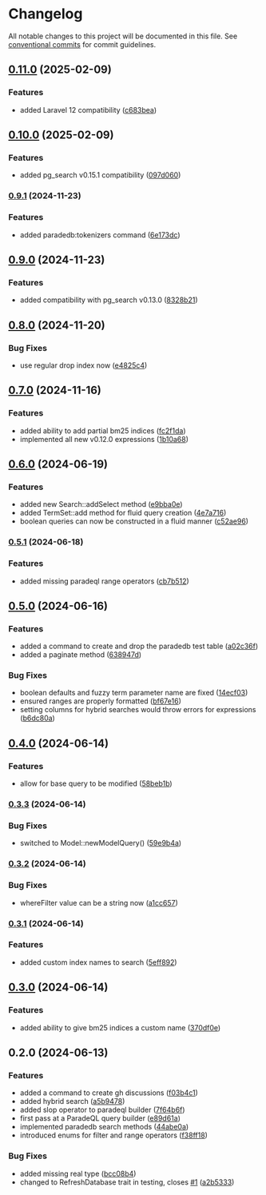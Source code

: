 # Changelog

All notable changes to this project will be documented in this file. See [conventional commits](https://www.conventionalcommits.org/) for commit guidelines.

## [0.11.0](https://github.com/ShabuShabu/laravel-paradedb-search/compare/v0.10.0...v0.11.0) (2025-02-09)

### Features

* added Laravel 12 compatibility ([c683bea](https://github.com/ShabuShabu/laravel-paradedb-search/commits/c683beab6f7ca0b02bbbb9fba8e3a1b880379f2d))

## [0.10.0](https://github.com/ShabuShabu/laravel-paradedb-search/compare/v0.9.1...v0.10.0) (2025-02-09)

### Features

* added pg_search v0.15.1 compatibility ([097d060](https://github.com/ShabuShabu/laravel-paradedb-search/commits/097d060d8c2fe0bdfc4bfed987d05ac04d1acb0d))

### [0.9.1](https://github.com/ShabuShabu/laravel-paradedb-search/compare/v0.9.0...v0.9.1) (2024-11-23)

### Features

* added paradedb:tokenizers command ([6e173dc](https://github.com/ShabuShabu/laravel-paradedb-search/commits/6e173dc73fa573755f13fe6b83ed7c5d3d5ea029))

## [0.9.0](https://github.com/ShabuShabu/laravel-paradedb-search/compare/v0.8.0...v0.9.0) (2024-11-23)

### Features

* added compatibility with pg_search v0.13.0 ([8328b21](https://github.com/ShabuShabu/laravel-paradedb-search/commits/8328b2195df825c451a2ee96e1a058e39d56fe5d))

## [0.8.0](https://github.com/ShabuShabu/laravel-paradedb-search/compare/v0.7.0...v0.8.0) (2024-11-20)

### Bug Fixes

* use regular drop index now ([e4825c4](https://github.com/ShabuShabu/laravel-paradedb-search/commits/e4825c4daf48f6b7b94ece87b86329fb3502601f))

## [0.7.0](https://github.com/ShabuShabu/laravel-paradedb-search/compare/v0.6.0...v0.7.0) (2024-11-16)

### Features

* added ability to add partial bm25 indices ([fc2f1da](https://github.com/ShabuShabu/laravel-paradedb-search/commits/fc2f1daaadb82e5eaee1b7c9e549636937b5142d))
* implemented all new v0.12.0 expressions ([1b10a68](https://github.com/ShabuShabu/laravel-paradedb-search/commits/1b10a6855130592a54b1155fb01c4382e9e8ace4))

## [0.6.0](https://github.com/ShabuShabu/laravel-paradedb-search/compare/v0.5.1...v0.6.0) (2024-06-19)

### Features

* added new Search::addSelect method ([e9bba0e](https://github.com/ShabuShabu/laravel-paradedb-search/commits/e9bba0edc86862625838400351cec541d9bbe38d))
* added TermSet::add method for fluid query creation ([4e7a716](https://github.com/ShabuShabu/laravel-paradedb-search/commits/4e7a7162cfbe2a6032fda999f803ddf2e1c7ba5c))
* boolean queries can now be constructed in a fluid manner ([c52ae96](https://github.com/ShabuShabu/laravel-paradedb-search/commits/c52ae96e4419ae7bea3e1c2127253943acd735ac))

### [0.5.1](https://github.com/ShabuShabu/laravel-paradedb-search/compare/v0.5.0...v0.5.1) (2024-06-18)

### Features

* added missing paradeql range operators ([cb7b512](https://github.com/ShabuShabu/laravel-paradedb-search/commits/cb7b5129105c2137234c346ee6be3adec70faa36))

## [0.5.0](https://github.com/ShabuShabu/laravel-paradedb-search/compare/v0.4.0...v0.5.0) (2024-06-16)

### Features

* added a command to create and drop the paradedb test table ([a02c36f](https://github.com/ShabuShabu/laravel-paradedb-search/commits/a02c36ff1d4d2308027d477214168414ffed0cf5))
* added a paginate method ([638947d](https://github.com/ShabuShabu/laravel-paradedb-search/commits/638947d9ef7c6fd8af16b1d6785b86b20b64d5a8))

### Bug Fixes

* boolean defaults and fuzzy term parameter name are fixed ([14ecf03](https://github.com/ShabuShabu/laravel-paradedb-search/commits/14ecf039ba9f4d42fa2d13add564bf9697ae2359))
* ensured ranges are properly formatted ([bf67e16](https://github.com/ShabuShabu/laravel-paradedb-search/commits/bf67e16df2905510751a29c9b3b2a773beecf5f0))
* setting columns for hybrid searches would throw errors for expressions ([b6dc80a](https://github.com/ShabuShabu/laravel-paradedb-search/commits/b6dc80a82eaf28c710a2048bcf3ee92c40ba2295))

## [0.4.0](https://github.com/ShabuShabu/laravel-paradedb-search/compare/v0.3.3...v0.4.0) (2024-06-14)

### Features

* allow for base query to be modified ([58beb1b](https://github.com/ShabuShabu/laravel-paradedb-search/commits/58beb1be4fd64077e775b0db0a00e78fda15de68))

### [0.3.3](https://github.com/ShabuShabu/laravel-paradedb-search/compare/v0.3.2...v0.3.3) (2024-06-14)

### Bug Fixes

* switched to Model::newModelQuery() ([59e9b4a](https://github.com/ShabuShabu/laravel-paradedb-search/commits/59e9b4a40165b57d7dabe975a1ee77698c40021e))

### [0.3.2](https://github.com/ShabuShabu/laravel-paradedb-search/compare/v0.3.1...v0.3.2) (2024-06-14)

### Bug Fixes

* whereFilter value can be a string now ([a1cc657](https://github.com/ShabuShabu/laravel-paradedb-search/commits/a1cc6571660d0b5a73d008b2aa1c37b58059c19b))

### [0.3.1](https://github.com/ShabuShabu/laravel-paradedb-search/compare/v0.3.0...v0.3.1) (2024-06-14)

### Features

* added custom index names to search ([5eff892](https://github.com/ShabuShabu/laravel-paradedb-search/commits/5eff892ec1d1e775e8dc0b0c25e2163f885f248d))

## [0.3.0](https://github.com/ShabuShabu/laravel-paradedb-search/compare/v0.2.0...v0.3.0) (2024-06-14)

### Features

* added ability to give bm25 indices a custom name ([370df0e](https://github.com/ShabuShabu/laravel-paradedb-search/commits/370df0e3dd709034d7bbf91fd3590d917f2fa8c3))

## 0.2.0 (2024-06-13)

### Features

* added a command to create gh discussions ([f03b4c1](https://github.com/ShabuShabu/laravel-paradedb-search/commits/f03b4c1f1e7933d15c7a8cfd1458b93312183614))
* added hybrid search ([a5b9478](https://github.com/ShabuShabu/laravel-paradedb-search/commits/a5b94783e08892ea11e48303787f1bc9c1b78a57))
* added slop operator to paradeql builder ([7f64b6f](https://github.com/ShabuShabu/laravel-paradedb-search/commits/7f64b6fcb544231e975a0a01beca5be332ecc7c7))
* first pass at a ParadeQL query builder ([e89d61a](https://github.com/ShabuShabu/laravel-paradedb-search/commits/e89d61a03c31a27b4e818efb7a72719dc048ff16))
* implemented paradedb search methods ([44abe0a](https://github.com/ShabuShabu/laravel-paradedb-search/commits/44abe0ade75cac6e834fbb8e3d3c22c06907ff0e))
* introduced enums for filter and range operators ([f38ff18](https://github.com/ShabuShabu/laravel-paradedb-search/commits/f38ff18b136ed006767ecd109d8ba14219ef7bba))

### Bug Fixes

* added missing real type ([bcc08b4](https://github.com/ShabuShabu/laravel-paradedb-search/commits/bcc08b45be6c122dc12d871ba61bf97a44059519))
* changed to RefreshDatabase trait in testing, closes [#1](https://github.com/ShabuShabu/laravel-paradedb-search/issues/1) ([a2b5333](https://github.com/ShabuShabu/laravel-paradedb-search/commits/a2b5333b5e9b8dcd8c8a343a902fd8929592abd5))